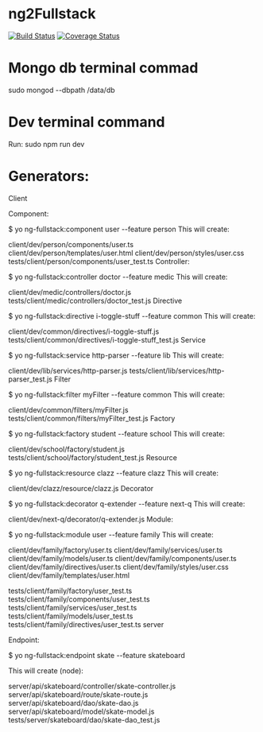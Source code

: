 # ng2Fullstack
[![Build Status](https://secure.travis-ci.org/schejken/ng2Fullstack.png?branch=master)](https://travis-ci.org/schejken/ng2Fullstack)
[![Coverage Status](https://coveralls.io/repos/schejken/ng2Fullstack/badge.svg?branch=master)](https://coveralls.io/r/schejken/ng2Fullstack/?branch=master)

# Mongo db terminal commad
sudo mongod --dbpath /data/db

# Dev terminal command
Run: sudo npm run dev

# Generators:

Client

Component:

$ yo ng-fullstack:component user --feature person
This will create:

client/dev/person/components/user.ts
client/dev/person/templates/user.html 
client/dev/person/styles/user.css 
tests/client/person/components/user_test.ts 
Controller:

$ yo ng-fullstack:controller doctor --feature medic
This will create:

client/dev/medic/controllers/doctor.js 
tests/client/medic/controllers/doctor_test.js 
Directive

$ yo ng-fullstack:directive i-toggle-stuff --feature common
This will create:

client/dev/common/directives/i-toggle-stuff.js 
tests/client/common/directives/i-toggle-stuff_test.js 
Service

$ yo ng-fullstack:service http-parser --feature lib
This will create:

client/dev/lib/services/http-parser.js 
tests/client/lib/services/http-parser_test.js 
Filter

$ yo ng-fullstack:filter myFilter --feature common
This will create:

client/dev/common/filters/myFilter.js 
tests/client/common/filters/myFilter_test.js 
Factory

$ yo ng-fullstack:factory student --feature school
This will create:

client/dev/school/factory/student.js 
tests/client/school/factory/student_test.js 
Resource

$ yo ng-fullstack:resource clazz --feature clazz
This will create:

client/dev/clazz/resource/clazz.js 
Decorator

$ yo ng-fullstack:decorator q-extender --feature next-q
This will create:

client/dev/next-q/decorator/q-extender.js 
Module:

$ yo ng-fullstack:module user --feature family
This will create:

client/dev/family/factory/user.ts
client/dev/family/services/user.ts
client/dev/family/models/user.ts
client/dev/family/components/user.ts
client/dev/family/directives/user.ts
client/dev/family/styles/user.css
client/dev/family/templates/user.html

tests/client/family/factory/user_test.ts
tests/client/family/components/user_test.ts
tests/client/family/services/user_test.ts
tests/client/family/models/user_test.ts
tests/client/family/directives/user_test.ts
server

Endpoint:


$ yo ng-fullstack:endpoint skate --feature skateboard

This will create (node):

server/api/skateboard/controller/skate-controller.js 
server/api/skateboard/route/skate-route.js 
server/api/skateboard/dao/skate-dao.js 
server/api/skateboard/model/skate-model.js 
tests/server/skateboard/dao/skate-dao_test.js